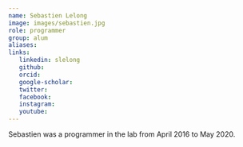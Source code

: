 ```yaml
---
name: Sebastien Lelong
image: images/sebastien.jpg
role: programmer
group: alum
aliases:
links:
   linkedin: slelong
   github:
   orcid: 
   google-scholar:
   twitter:
   facebook:
   instagram: 
   youtube:
---
```


Sebastien was a programmer in the lab from April 2016 to May 2020.